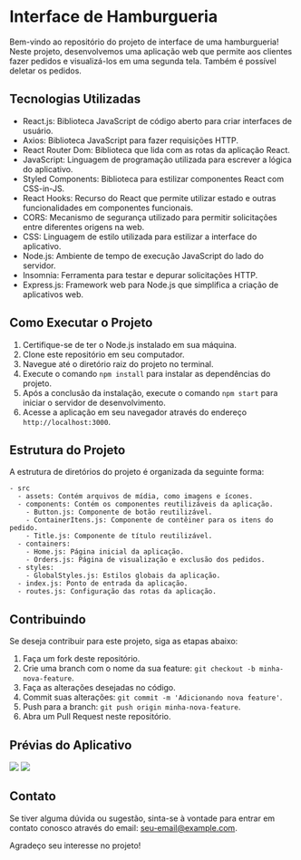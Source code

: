 # Interface de Hamburgueria

Bem-vindo ao repositório do projeto de interface de uma hamburgueria! Neste projeto, desenvolvemos uma aplicação web que permite aos clientes fazer pedidos e visualizá-los em uma segunda tela. Também é possível deletar os pedidos.

## Tecnologias Utilizadas

- React.js: Biblioteca JavaScript de código aberto para criar interfaces de usuário.
- Axios: Biblioteca JavaScript para fazer requisições HTTP.
- React Router Dom: Biblioteca que lida com as rotas da aplicação React.
- JavaScript: Linguagem de programação utilizada para escrever a lógica do aplicativo.
- Styled Components: Biblioteca para estilizar componentes React com CSS-in-JS.
- React Hooks: Recurso do React que permite utilizar estado e outras funcionalidades em componentes funcionais.
- CORS: Mecanismo de segurança utilizado para permitir solicitações entre diferentes origens na web.
- CSS: Linguagem de estilo utilizada para estilizar a interface do aplicativo.
- Node.js: Ambiente de tempo de execução JavaScript do lado do servidor.
- Insomnia: Ferramenta para testar e depurar solicitações HTTP.
- Express.js: Framework web para Node.js que simplifica a criação de aplicativos web.

## Como Executar o Projeto

1. Certifique-se de ter o Node.js instalado em sua máquina.
2. Clone este repositório em seu computador.
3. Navegue até o diretório raiz do projeto no terminal.
4. Execute o comando `npm install` para instalar as dependências do projeto.
5. Após a conclusão da instalação, execute o comando `npm start` para iniciar o servidor de desenvolvimento.
6. Acesse a aplicação em seu navegador através do endereço `http://localhost:3000`.

## Estrutura do Projeto

A estrutura de diretórios do projeto é organizada da seguinte forma:

```
- src
  - assets: Contém arquivos de mídia, como imagens e ícones.
  - components: Contém os componentes reutilizáveis da aplicação.
    - Button.js: Componente de botão reutilizável.
    - ContainerItens.js: Componente de contêiner para os itens do pedido.
    - Title.js: Componente de título reutilizável.
  - containers:
    - Home.js: Página inicial da aplicação.
    - Orders.js: Página de visualização e exclusão dos pedidos.
  - styles:
    - GlobalStyles.js: Estilos globais da aplicação.
  - index.js: Ponto de entrada da aplicação.
  - routes.js: Configuração das rotas da aplicação.
```

## Contribuindo

Se deseja contribuir para este projeto, siga as etapas abaixo:

1. Faça um fork deste repositório.
2. Crie uma branch com o nome da sua feature: `git checkout -b minha-nova-feature`.
3. Faça as alterações desejadas no código.
4. Commit suas alterações: `git commit -m 'Adicionando nova feature'`.
5. Push para a branch: `git push origin minha-nova-feature`.
6. Abra um Pull Request neste repositório.

## Prévias do Aplicativo

<img src="https://media.giphy.com/media/v1.Y2lkPTc5MGI3NjExZDE3YTU4YmU4ZGJiZDA2OGViMDA4ZTljMjNhNmM3YWNlNTEyMzBjYiZlcD12MV9pbnRlcm5hbF9naWZzX2dpZklkJmN0PWc/cORXAqacRBLOjrFBIW/giphy.gif">


<img src="https://media.giphy.com/media/v1.Y2lkPTc5MGI3NjExNTEzNjkwYTViOTRjN2RlY2RhYjI5OWUxMmU3MGVlNmJhMmQxMWNiMyZlcD12MV9pbnRlcm5hbF9naWZzX2dpZklkJmN0PWc/mkiCiAWzjTNbMPQNhZ/giphy.gif">


## Contato

Se tiver alguma dúvida ou sugestão, sinta-se à vontade para entrar em contato conosco através do email: [seu-email@example.com](mailto:seu-email@example.com).

Agradeço seu interesse no projeto!

